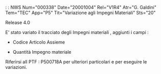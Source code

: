  :  : NWS Num="000338" Date="20001004" Rel="V1R4" Atr="G. Galdini" Tem="TEC" App="P5" Tit="Variazione agli Impegni Materiali" Sts="20"

Release 4.0

E' stato variato il tracciato degli Impegni materiali , aggiunti i campi  : 

   -  Codice Articolo Assieme

   -  Quantità Impegno materiale

Riferirsi all PTF  :  P500718A per ulteriori particolari e per eseguire le variazioni.


